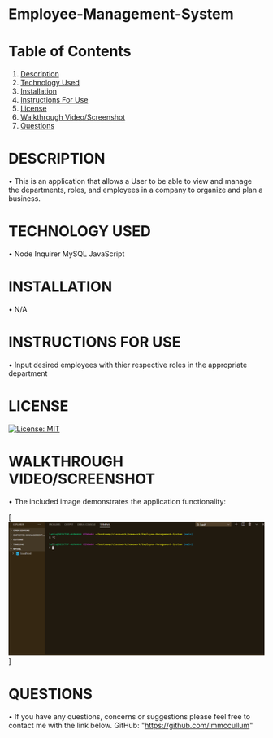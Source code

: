# Employee-Management-System

# Table of Contents

  1. [Description](#Description)
  2. [Technology Used](#TechnologyUsed)
  3. [Installation](#Installation)
  4. [Instructions For Use](#InstructionsForUse)
  5. [License](#License)
  6. [Walkthrough Video/Screenshot](#WalkthroughVideo/Screenshot)
  7. [Questions](#Questions)

# DESCRIPTION
•  This is an application that allows a User to be able to view and manage the departments, roles, and employees in a company to organize and plan a business.

# TECHNOLOGY USED
• Node
Inquirer
MySQL
JavaScript

# INSTALLATION
• N/A

# INSTRUCTIONS FOR USE
• Input desired employees with thier respective roles in the appropriate department
  
# LICENSE

[![License: MIT](https://img.shields.io/badge/License-MIT-yellow.svg)](https://opensource.org/licenses/MIT)

# WALKTHROUGH VIDEO/SCREENSHOT
• The included image demonstrates the application functionality:

[![Demonstrative Video](Employee-Management-System-Video.gif)]

# QUESTIONS
• If you have any questions, concerns or suggestions please feel free to contact me with the link below.
GitHub: "https://github.com/lmmccullum"
